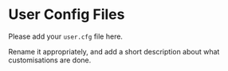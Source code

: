 # User Config Files
Please add your `user.cfg` file here.  

Rename it appropriately, and add a short description about what customisations are done.